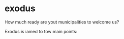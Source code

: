 # exodus
How much ready are yout municipalities to welcome us?

Exodus is iamed to tow main points:
